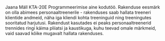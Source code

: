 Jaana Mäll KTA-20E Programmeerimise aine kodutöö. Rakenduse eesmärk on olla abimees personaaltreenerile - rakenduses saab hallata treeneri klientide andmeid, näha iga kliendi kohta treeninguid ning treeningutes sooritatud harjutusi. Rakendust kasutades ei peaks personaaltreenerid trennides ringi käima pliiatsi ja kaustikuga, kuhu teevad omale märkmeid, vaid saavad kõike mugavalt hallata rakenduses.
